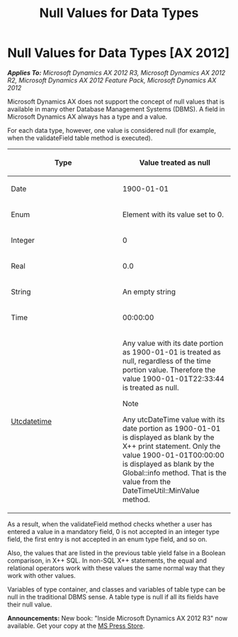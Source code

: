 ﻿---
title: Null Values for Data Types
TOCTitle: Null Values for Data Types
ms:assetid: 9b66b1ee-8a43-4a9a-8a59-75f76785b385
ms:mtpsurl: https://msdn.microsoft.com/en-us/library/Aa846236(v=AX.60)
ms:contentKeyID: 35248172
ms.date: 05/18/2015
mtps_version: v=AX.60
---

# Null Values for Data Types [AX 2012]


_**Applies To:** Microsoft Dynamics AX 2012 R3, Microsoft Dynamics AX 2012 R2, Microsoft Dynamics AX 2012 Feature Pack, Microsoft Dynamics AX 2012_

Microsoft Dynamics AX does not support the concept of null values that is available in many other Database Management Systems (DBMS). A field in Microsoft Dynamics AX always has a type and a value.

For each data type, however, one value is considered null (for example, when the validateField table method is executed).

<table>
<colgroup>
<col style="width: 50%" />
<col style="width: 50%" />
</colgroup>
<thead>
<tr class="header">
<th><p>Type</p></th>
<th><p>Value treated as null</p></th>
</tr>
</thead>
<tbody>
<tr class="odd">
<td><p>Date</p></td>
<td><p>1900-01-01</p></td>
</tr>
<tr class="even">
<td><p>Enum</p></td>
<td><p>Element with its value set to 0.</p></td>
</tr>
<tr class="odd">
<td><p>Integer</p></td>
<td><p>0</p></td>
</tr>
<tr class="even">
<td><p>Real</p></td>
<td><p>0.0</p></td>
</tr>
<tr class="odd">
<td><p>String</p></td>
<td><p>An empty string</p></td>
</tr>
<tr class="even">
<td><p>Time</p></td>
<td><p>00:00:00</p></td>
</tr>
<tr class="odd">
<td><p><a href="utcdatetime.md">Utcdatetime</a></p></td>
<td><p>Any value with its date portion as 1900-01-01 is treated as null, regardless of the time portion value. Therefore the value 1900-01-01T22:33:44 is treated as null.</p>

> [!note]  
> <P>Any utcDateTime value with its date portion as 1900-01-01 is displayed as blank by the X++ print statement. Only the value 1900-01-01T00:00:00 is displayed as blank by the Global::info method. That is the value from the DateTimeUtil::MinValue method.</P>

</td>
</tr>
</tbody>
</table>


As a result, when the validateField method checks whether a user has entered a value in a mandatory field, 0 is not accepted in an integer type field, the first entry is not accepted in an enum type field, and so on.

Also, the values that are listed in the previous table yield false in a Boolean comparison, in X++ SQL. In non-SQL X++ statements, the equal and relational operators work with these values the same normal way that they work with other values.

Variables of type container, and classes and variables of table type can be null in the traditional DBMS sense. A table type is null if all its fields have their null value.

  
**Announcements:** New book: "Inside Microsoft Dynamics AX 2012 R3" now available. Get your copy at the [MS Press Store](https://www.microsoftpressstore.com/store/inside-microsoft-dynamics-ax-2012-r3-9780735685109).

